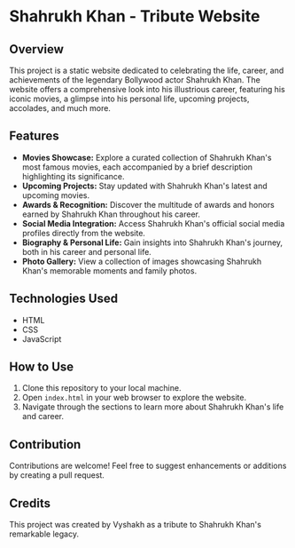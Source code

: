 # Shahrukh Khan - Tribute Website

## Overview
This project is a static website dedicated to celebrating the life, career, and achievements of the legendary Bollywood actor Shahrukh Khan. The website offers a comprehensive look into his illustrious career, featuring his iconic movies, a glimpse into his personal life, upcoming projects, accolades, and much more.

## Features
- **Movies Showcase:** Explore a curated collection of Shahrukh Khan's most famous movies, each accompanied by a brief description highlighting its significance.
- **Upcoming Projects:** Stay updated with Shahrukh Khan's latest and upcoming movies.
- **Awards & Recognition:** Discover the multitude of awards and honors earned by Shahrukh Khan throughout his career.
- **Social Media Integration:** Access Shahrukh Khan's official social media profiles directly from the website.
- **Biography & Personal Life:** Gain insights into Shahrukh Khan's journey, both in his career and personal life.
- **Photo Gallery:** View a collection of images showcasing Shahrukh Khan's memorable moments and family photos.

## Technologies Used
- HTML
- CSS
- JavaScript

## How to Use
1. Clone this repository to your local machine.
2. Open `index.html` in your web browser to explore the website.
3. Navigate through the sections to learn more about Shahrukh Khan's life and career.

## Contribution
Contributions are welcome! Feel free to suggest enhancements or additions by creating a pull request.

## Credits
This project was created by Vyshakh as a tribute to Shahrukh Khan's remarkable legacy.


